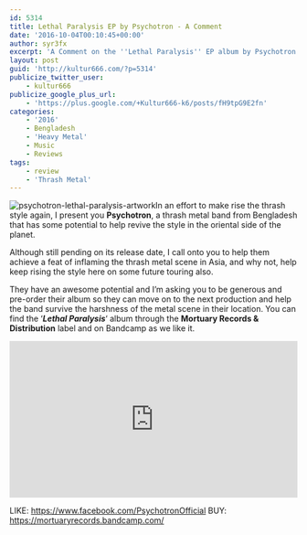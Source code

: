 ```yaml
---
id: 5314
title: Lethal Paralysis EP by Psychotron - A Comment
date: '2016-10-04T00:10:45+00:00'
author: syr3fx
excerpt: 'A Comment on the ''Lethal Paralysis'' EP album by Psychotron (2016).'
layout: post
guid: 'http://kultur666.com/?p=5314'
publicize_twitter_user:
    - kultur666
publicize_google_plus_url:
    - 'https://plus.google.com/+Kultur666-k6/posts/fH9tpG9E2fn'
categories:
    - '2016'
    - Bengladesh
    - 'Heavy Metal'
    - Music
    - Reviews
tags:
    - review
    - 'Thrash Metal'
---
```


![psychotron-lethal-paralysis-artwork](http://localhost:8080/wp-content/uploads/2016/10/psychotron-lethal-paralysis-artwork.jpg)In an effort to make rise the thrash style again, I present you **Psychotron**, a thrash metal band from Bengladesh that has some potential to help revive the style in the oriental side of the planet.

Although still pending on its release date, I call onto you to help them achieve a feat of inflaming the thrash metal scene in Asia, and why not, help keep rising the style here on some future touring also.

They have an awesome potential and I’m asking you to be generous and pre-order their album so they can move on to the next production and help the band survive the harshness of the metal scene in their location. You can find the ‘***Lethal Paralysis***‘ album through the **Mortuary Records &amp; Distribution** label and on Bandcamp as we like it.

<iframe style="border: 0; width: 100%; height: 274px;" src="https://bandcamp.com/EmbeddedPlayer/album=4031110799/size=large/bgcol=333333/linkcol=e99708/tracklist=false/transparent=true/" seamless></iframe>

LIKE: <https://www.facebook.com/PsychotronOfficial>
BUY: <https://mortuaryrecords.bandcamp.com/>